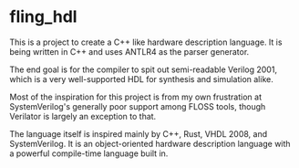 # fling_hdl
This is a project to create a C++ like hardware description language.  It
is being written in C++ and uses ANTLR4 as the parser generator.

The end goal is for the compiler to spit out semi-readable Verilog 2001,
which is a very well-supported HDL for synthesis and simulation alike.

Most of the inspiration for this project is from my own frustration at
SystemVerilog's generally poor support among FLOSS tools, though Verilator
is largely an exception to that.

The language itself is inspired mainly by C++, Rust, VHDL 2008, and
SystemVerilog.  It is an object-oriented hardware description language with
a powerful compile-time language built in. 
